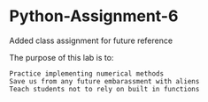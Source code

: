 # Python-Assignment-6
Added class assignment for future reference 

The purpose of this lab is to:

    Practice implementing numerical methods
    Save us from any future embarassment with aliens
    Teach students not to rely on built in functions
